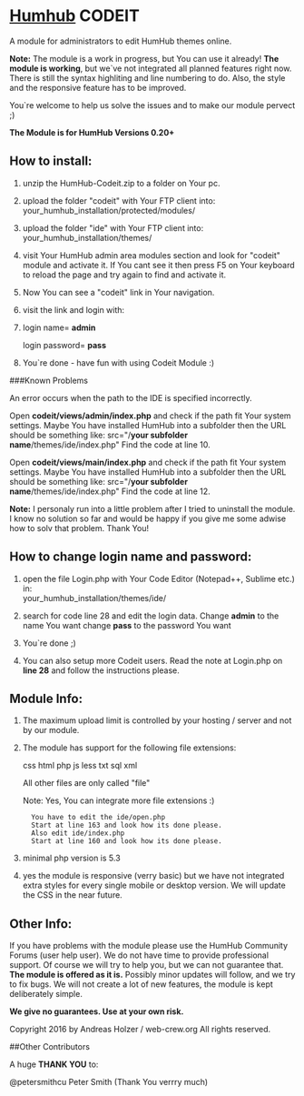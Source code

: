 [Humhub](https://humhub.org) CODEIT
=============

A module for administrators to edit HumHub themes online.

**Note:** The module is a work in progress, but You can use it already! **The module is working**, but we`ve not integrated all planned features right now. There is still the syntax highliting and line numbering to do. Also, the style and the responsive feature has to be improved.

You`re welcome to help us solve the issues and to make our module pervect ;)

**The Module is for HumHub Versions 0.20+**

How to install:
---------------

1. unzip the HumHub-Codeit.zip to a folder on Your pc.

2. upload the folder "codeit" with Your FTP client into: your_humhub_installation/protected/modules/

3. upload the folder "ide" with Your FTP client into: your_humhub_installation/themes/

4. visit Your HumHub admin area modules section and look for "codeit" module and activate it. 
   If You cant see it then press F5 on Your keyboard to reload the page and try again to find and activate it.

5. Now You can see a "codeit" link in Your navigation.

6. visit the link and login with:
7. 
   login name= **admin**

   login password= **pass**

7. You`re done - have fun with using Codeit Module :)

###Known Problems

An error occurs when the path to the IDE is specified incorrectly.

Open **codeit/views/admin/index.php** and check if the path fit Your system settings. Maybe You have installed HumHub into a subfolder then the URL should be something like: src="/**your subfolder name**/themes/ide/index.php" Find the code at line 10.

Open **codeit/views/main/index.php** and check if the path fit Your system settings. Maybe You have installed HumHub into a subfolder then the URL should be something like: src="/**your subfolder name**/themes/ide/index.php" Find the code at line 12.

**Note:** I personaly run into a little problem after I tried to uninstall the module. I know no solution so far and would be happy if you give me some adwise how to solv that problem. Thank You!

How to change login name and password:
--------------------------------------

1. open the file Login.php with Your Code Editor (Notepad++, Sublime etc.) in:  
   your_humhub_installation/themes/ide/

2. search for code line 28 and edit the login data. 
   Change **admin** to the name You want 
   change **pass** to the password You want

3. You`re done ;)

4. You can also setup more Codeit users. 
   Read the note at Login.php on **line 28** and follow the instructions please.



Module Info:
------------

1. The maximum upload limit is controlled by your hosting / server and not by our module.

2. The module has support for the following file extensions:
   
      css
      html
      php
      js
      less
      txt
      sql
      xml

   All other files are only called "file"

   Note: Yes, You can integrate more file extensions :)

         You have to edit the ide/open.php 
         Start at line 163 and look how its done please.
         Also edit ide/index.php
         Start at line 160 and look how its done please.

3. minimal php version is 5.3

4. yes the module is responsive (verry basic) but we have not integrated extra styles for every single mobile or desktop version. We will update the CSS in the near future.



Other Info:
-----------

If you have problems with the module please use the HumHub Community Forums (user help user). 
We do not have time to provide professional support. Of course we will try to help you, but we can not guarantee that. 
**The module is offered as it is.** Possibly minor updates will follow, and we try to fix bugs. 
We will not create a lot of new features, the module is kept deliberately simple. 

**We give no guarantees. Use at your own risk.**


Copyright 2016 by Andreas Holzer / web-crew.org  All rights reserved.


##Other Contributors

A huge **THANK YOU** to:

@petersmithcu Peter Smith (Thank You verrry much)

